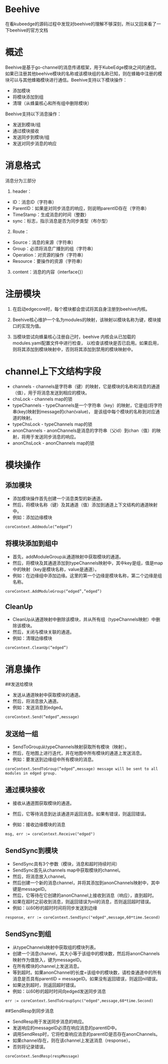 # Beehive

在看kubeedge的源码过程中发现对beehive的理解不够深刻，所以又回来看了一下beehive的官方文档

# 概述

Beehive是基于go-channel的消息传递框架，用于KubeEdge模块之间的通信。
如果已注册其他beehive模块的名称或该模块组的名称已知，则在蜂箱中注册的模块可以与其他蜂箱模块进行通信。Beehive支持以下模块操作：

- 添加模块
- 将模块添加到组
- 清理（​​从蜂巢核心和所有组中删除模块）

Beehive支持以下消息操作：

- 发送到模块/组
- 通过模块接收
- 发送同步到模块/组
- 发送对同步消息的响应

# 消息格式

消息分为三部分

1. header：

- ID：消息ID（字符串）
- ParentID：如果是对同步消息的响应，则说明parentID存在（字符串）
- TimeStamp：生成消息的时间（整数）
- sync：标志，指示消息是否为同步类型（布尔型）

2. Route：

- Source：消息的来源（字符串）
- Group：必须将消息广播到的组（字符串）
- Operation：对资源的操作（字符串）
- Resource：要操作的资源（字符串）

3. content：消息的内容（interface{}）

# 注册模块

1. 在启动edgecore时，每个模块都会尝试将其自身注册到beehive内核。

2. Beehive核心维护一个名为modules的映射，该映射以模块名称为键，模块接口的实现为值。

3. 当模块尝试向蜂巢核心注册自己时，beehive 内核会从已加载的modules.yaml配置文件中进行检查，
以检查该模块是否已启用。如果启用，则将其添加到模块映射中，否则将其添加到禁用的模块映射中。

# channel上下文结构字段

*  channels - channels是字符串（键）的映射，它是模块的名称和消息的通道（值），用于将消息发送到相应的模块。
*  chsLock - channels map的锁
*  typeChannels  - typeChannels是一个字符串（key）的映射，它是组(将字符串(key)映射到message的chan(value)，
是该组中每个模块的名称到对应通道的映射。
*  typeChsLock - typeChannels map的锁 
*  anonChannels - anonChannels是消息的字符串（父id）到chan（值）的映射，将用于发送同步消息的响应。 
*  anonChsLock - anonChannels map的锁

# 模块操作

## 添加模块
   
*  添加模块操作首先创建一个消息类型的新通道。
*  然后，将模块名称（键）及其通道（值）添加到通道上下文结构的通道映射中。
*  例如：添加边缘模块

```
coreContext.Addmodule(“edged”)
```

## 将模块添加到组中

*  首先，addModuleGroup从通道映射中获取模块的通道。
*  然后，将模块及其通道添加到typeChannels映射中，其中key是组，值是map中的映射（key是模块名称，value是通道）。
*  例如：在边缘组中添加边缘。这里的第一个边缘是模块名称，第二个边缘是组名称。

```
coreContext.AddModuleGroup(“edged”,”edged”)
```

## CleanUp

* CleanUp从通道映射中删除该模块，并从所有组（typeChannels映射）中删除该模块。
* 然后，关闭与模块关联的通道。
* 例如：清理边缘模块

```
coreContext.CleanUp(“edged”)
```

# 消息操作

##发送给模块

* 发送从通道映射中获取模块的通道。
* 然后，将消息放入通道。
* 例如：发送消息到edged。

```
coreContext.Send(“edged”,message) 
```

## 发送给一组

* SendToGroup从typeChannels映射获取所有模块（映射）。
* 然后，在地图上进行迭代，并在地图中所有模块的通道上发送消息。
* 例如：要发送到边缘组中所有模块的消息。

```
coreContext.SendToGroup(“edged”,message) message will be sent to all modules in edged group.
```

## 通过模块接收

* 接收从通道图获取模块的通道。

* 然后，它等待消息到达该通道并返回消息。如果有错误，则返回错误。
* 例如：接收边缘模块的消息

```
msg, err := coreContext.Receive("edged")
```

## SendSync到模块

* SendSync具有3个参数（模块，消息和超时持续时间）
* SendSync首先从channels map中获取模块的channel。
* 然后，将消息放入channel。
* 然后创建一个新的消息channel，并将其添加到anonChannels映射中，其中键是messageID。
* 然后，它等待在它创建的anonChannel上接收到消息（响应），直到超时。
* 如果在超时之前收到消息，则返回错误为nil的消息，否则返回超时错误。
* 例如：以60秒的超时时间将同步发送到边缘

```
response, err := coreContext.SendSync("edged",message,60*time.Second)
```

## SendSync到组

* 从typeChannels映射中获取组的模块列表。
* 创建一个消息channel，其大小等于该组中的模块数，然后将anonChannels映射作为值放入，键为messageID。
* 在所有模块的channel上发送消息。
* 等到超时。如果anonChannel的长度=该组中的模块数，请检查通道中的所有消息是否具有parentID = messageID。如果没有返回错误，则返回nil错误。
* 如果达到超时，则返回超时错误。
* 例如：以60秒的超时时间向edged发送同步消息

```
err := coreContext.SendToGroupSync("edged",message,60*time.Second)
```

##SendResp到同步消息

* SendResp用于发送同步消息的响应。
* 发送响应的messageID必须在响应消息的parentID中。
* 调用SendResp时，它将检查响应消息的parentID是否存在anonChannels。
* 如果channel存在，则在该channel上发送消息（response）。
* 否则将记录错误。

```
coreContext.SendResp(respMessage)
```